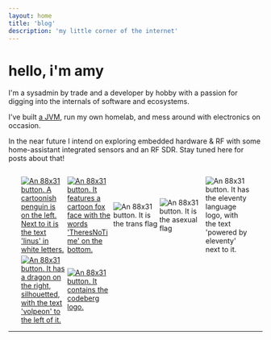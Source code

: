 ```yaml
---
layout: home
title: 'blog'
description: 'my little corner of the internet'
---
```


# hello, i'm amy

I'm a sysadmin by trade and a developer by hobby with a passion for digging into the internals of software and ecosystems.

I've built [a JVM](https://github.com/nullishamy/kate), run my own homelab, and mess around with electronics on occasion.

In the near future I intend on exploring embedded hardware & RF with some home-assistant integrated sensors and an RF SDR. Stay tuned here for posts about that!

<section style="display: grid; grid-template-columns: repeat(auto-fill, 88px); gap: 0.25em; align-items: center; justify-content: center; margin-top: 2em;">
	<a href="https://linus.dev/" target="_blank">
		<img 
			src="https://linus.dev/images/88x31.png" 
			alt="An 88x31 button. A cartoonish penguin is on the left. Next to it is the text 'linus' in white letters."
			class="home-button"
			onerror="this.style.display='none'"
		/>
	</a>
	<a href="https://theresnotime.co.uk/" target="_blank">
		<img 
			src="https://www.theresnotime.co.uk/button.png" 
			alt="An 88x31 button. It features a cartoon fox face with the words 'TheresNoTime' on the bottom."
			class="home-button"
			onerror="this.style.display='none'"
		/>
	</a>
	<img 
		alt="An 88x31 button. It is the trans flag" 
		src="/88x31/trans.png"
		class="home-button"
		onerror="this.style.display='none'"
	>
	<img 
		alt="An 88x31 button. It is the asexual flag" 
		src="/88x31/ace.png"
		class="home-button"
		onerror="this.style.display='none'"
	>
	<img 
		alt="An 88x31 button. It has the eleventy language logo, with the text 'powered by eleventy' next to it." 
		src="https://chrisburnell.com/images/built-with-eleventy.gif"
		onerror="this.style.display='none'"
		class="home-button"
	>
	<a href="https://volpeon.ink" target="_blank">
		<img 
			alt="An 88x31 button. It has a dragon on the right, silhouetted, with the text 'volpeon' to the left of it." 
			src="https://slatecave.net/resources/badges/volpeon-ink.svg/"
			onerror="this.style.display='none'"
			class="home-button"
		>
	</a>
	<a href="https://codeberg.org/" target="_blank">
		<img 
			alt="An 88x31 button. It contains the codeberg logo." 
			src="https://slatecave.net/resources/badges/88x31_codeberg-org.png"
			onerror="this.style.display='none'"
			class="home-button"
		>
	</a>
</section>

---
